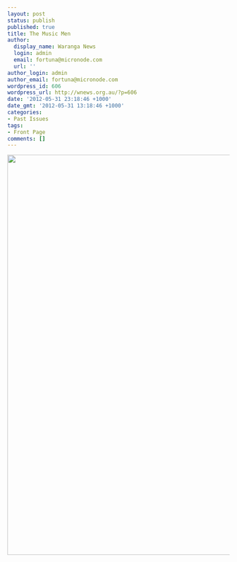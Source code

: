 ```yaml
---
layout: post
status: publish
published: true
title: The Music Men
author:
  display_name: Waranga News
  login: admin
  email: fortuna@micronode.com
  url: ''
author_login: admin
author_email: fortuna@micronode.com
wordpress_id: 606
wordpress_url: http://wnews.org.au/?p=606
date: '2012-05-31 23:18:46 +1000'
date_gmt: '2012-05-31 13:18:46 +1000'
categories:
- Past Issues
tags:
- Front Page
comments: []
---
```

<p><a href="http://wnews.org.au/wp-content/uploads/2012/05/frontpage-20120601.pdf"><img class="alignnone size-full wp-image-605" title="Front Page - 31 May, 2012" src="http://wnews.org.au/wp-content/uploads/2012/05/frontpage-20120601.png" alt="" width="624" height="907" /></a></p>
